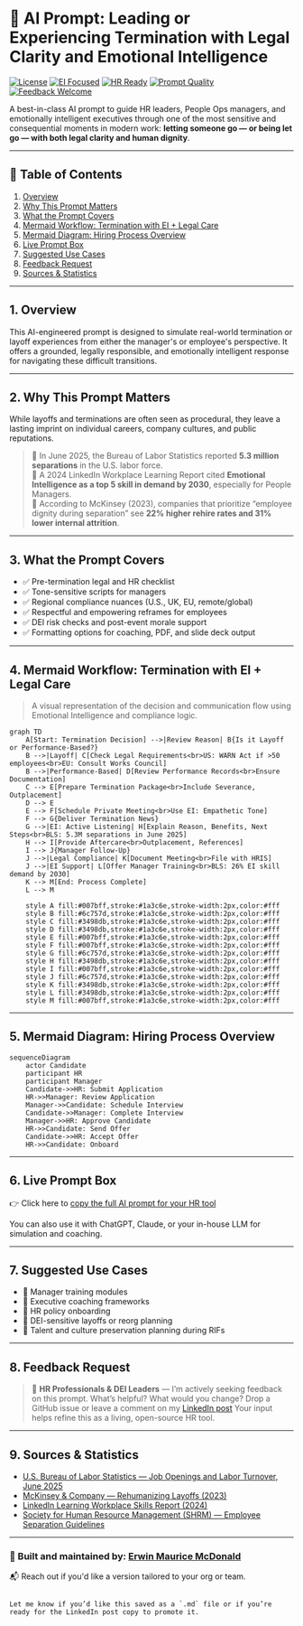 # 🤖 AI Prompt: Leading or Experiencing Termination with Legal Clarity and Emotional Intelligence

[![License](https://img.shields.io/badge/license-MIT-blue.svg)](./LICENSE)
[![EI Focused](https://img.shields.io/badge/Emotional_Intelligence-Enabled-blueviolet)](https://www.linkedin.com/in/emcdo411)
[![HR Ready](https://img.shields.io/badge/HR--Approved-✅-success)](https://www.shrm.org/)
[![Prompt Quality](https://img.shields.io/badge/Prompt-Tested-brightgreen)](https://www.chat.openai.com)
[![Feedback Welcome](https://img.shields.io/badge/Feedback-Welcome-yellow)](https://linkedin.com/in/emcdo411)

A best-in-class AI prompt to guide HR leaders, People Ops managers, and emotionally intelligent executives through one of the most sensitive and consequential moments in modern work: **letting someone go — or being let go — with both legal clarity and human dignity**.

---

## 📌 Table of Contents

1. [Overview](#1-overview)  
2. [Why This Prompt Matters](#2-why-this-prompt-matters)  
3. [What the Prompt Covers](#3-what-the-prompt-covers)  
4. [Mermaid Workflow: Termination with EI + Legal Care](#4-mermaid-workflow-termination-with-ei--legal-care)  
5. [Mermaid Diagram: Hiring Process Overview](#5-mermaid-diagram-hiring-process-overview)  
6. [Live Prompt Box](#6-live-prompt-box)  
7. [Suggested Use Cases](#7-suggested-use-cases)  
8. [Feedback Request](#8-feedback-request)  
9. [Sources & Statistics](#9-sources--statistics)  

---

## 1. Overview

This AI-engineered prompt is designed to simulate real-world termination or layoff experiences from either the manager's or employee's perspective. It offers a grounded, legally responsible, and emotionally intelligent response for navigating these difficult transitions.

---

## 2. Why This Prompt Matters

While layoffs and terminations are often seen as procedural, they leave a lasting imprint on individual careers, company cultures, and public reputations.

> 🔹 In June 2025, the Bureau of Labor Statistics reported **5.3 million separations** in the U.S. labor force.  
> 🔹 A 2024 LinkedIn Workplace Learning Report cited **Emotional Intelligence as a top 5 skill in demand by 2030**, especially for People Managers.  
> 🔹 According to McKinsey (2023), companies that prioritize “employee dignity during separation” see **22% higher rehire rates and 31% lower internal attrition**.

---

## 3. What the Prompt Covers

- ✅ Pre-termination legal and HR checklist  
- ✅ Tone-sensitive scripts for managers  
- ✅ Regional compliance nuances (U.S., UK, EU, remote/global)  
- ✅ Respectful and empowering reframes for employees  
- ✅ DEI risk checks and post-event morale support  
- ✅ Formatting options for coaching, PDF, and slide deck output  

---

## 4. Mermaid Workflow: Termination with EI + Legal Care

> A visual representation of the decision and communication flow using Emotional Intelligence and compliance logic.

```mermaid
graph TD
    A[Start: Termination Decision] -->|Review Reason| B{Is it Layoff or Performance-Based?}
    B -->|Layoff| C[Check Legal Requirements<br>US: WARN Act if >50 employees<br>EU: Consult Works Council]
    B -->|Performance-Based| D[Review Performance Records<br>Ensure Documentation]
    C --> E[Prepare Termination Package<br>Include Severance, Outplacement]
    D --> E
    E --> F[Schedule Private Meeting<br>Use EI: Empathetic Tone]
    F --> G{Deliver Termination News}
    G -->|EI: Active Listening| H[Explain Reason, Benefits, Next Steps<br>BLS: 5.3M separations in June 2025]
    H --> I[Provide Aftercare<br>Outplacement, References]
    I --> J{Manager Follow-Up}
    J -->|Legal Compliance| K[Document Meeting<br>File with HRIS]
    J -->|EI Support| L[Offer Manager Training<br>BLS: 26% EI skill demand by 2030]
    K --> M[End: Process Complete]
    L --> M

    style A fill:#007bff,stroke:#1a3c6e,stroke-width:2px,color:#fff
    style B fill:#6c757d,stroke:#1a3c6e,stroke-width:2px,color:#fff
    style C fill:#3498db,stroke:#1a3c6e,stroke-width:2px,color:#fff
    style D fill:#3498db,stroke:#1a3c6e,stroke-width:2px,color:#fff
    style E fill:#007bff,stroke:#1a3c6e,stroke-width:2px,color:#fff
    style F fill:#007bff,stroke:#1a3c6e,stroke-width:2px,color:#fff
    style G fill:#6c757d,stroke:#1a3c6e,stroke-width:2px,color:#fff
    style H fill:#3498db,stroke:#1a3c6e,stroke-width:2px,color:#fff
    style I fill:#007bff,stroke:#1a3c6e,stroke-width:2px,color:#fff
    style J fill:#6c757d,stroke:#1a3c6e,stroke-width:2px,color:#fff
    style K fill:#3498db,stroke:#1a3c6e,stroke-width:2px,color:#fff
    style L fill:#3498db,stroke:#1a3c6e,stroke-width:2px,color:#fff
    style M fill:#007bff,stroke:#1a3c6e,stroke-width:2px,color:#fff
````

---

## 5. Mermaid Diagram: Hiring Process Overview

```mermaid
sequenceDiagram
    actor Candidate
    participant HR
    participant Manager
    Candidate->>HR: Submit Application
    HR->>Manager: Review Application
    Manager->>Candidate: Schedule Interview
    Candidate->>Manager: Complete Interview
    Manager->>HR: Approve Candidate
    HR->>Candidate: Send Offer
    Candidate->>HR: Accept Offer
    HR->>Candidate: Onboard
```

---

## 6. Live Prompt Box

👉 Click here to [copy the full AI prompt for your HR tool](./termination_prompt.md)

You can also use it with ChatGPT, Claude, or your in-house LLM for simulation and coaching.

---

## 7. Suggested Use Cases

* 🔹 Manager training modules
* 🔹 Executive coaching frameworks
* 🔹 HR policy onboarding
* 🔹 DEI-sensitive layoffs or reorg planning
* 🔹 Talent and culture preservation planning during RIFs

---

## 8. Feedback Request

> 🧠 **HR Professionals & DEI Leaders** — I’m actively seeking feedback on this prompt.
> What’s helpful? What would you change?
> Drop a GitHub issue or leave a comment on my [LinkedIn post](https://linkedin.com/in/emcdo411)
> Your input helps refine this as a living, open-source HR tool.

---

## 9. Sources & Statistics

* [U.S. Bureau of Labor Statistics — Job Openings and Labor Turnover, June 2025](https://www.bls.gov/news.release/jolts.nr0.htm)
* [McKinsey & Company — Rehumanizing Layoffs (2023)](https://www.mckinsey.com/capabilities/people-and-organizational-performance/our-insights/how-to-rehumanize-layoffs)
* [LinkedIn Learning Workplace Skills Report (2024)](https://learning.linkedin.com/resources/workplace-learning-report)
* [Society for Human Resource Management (SHRM) — Employee Separation Guidelines](https://www.shrm.org/resourcesandtools/tools-and-samples/hr-qa/pages/terminations.aspx)

---

### 🧠 Built and maintained by: [Erwin Maurice McDonald](https://github.com/emcdo411)

📬 Reach out if you'd like a version tailored to your org or team.

```

Let me know if you’d like this saved as a `.md` file or if you’re ready for the LinkedIn post copy to promote it.
```


